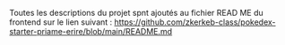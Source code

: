 Toutes les descriptions du projet spnt ajoutés au fichier READ ME du frontend sur le lien suivant : https://github.com/zkerkeb-class/pokedex-starter-priame-erire/blob/main/README.md
